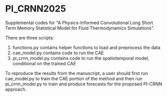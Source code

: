 # PI_CRNN2025

Supplemental codes for "A Physics-Informed Convolutional Long Short Term Memory Statistical Model for Fluid Thermodynamics Simulations".

There are three scripts:

1) functions.py contains helper functions to load and preprocess the data
2) cae_model.py contains code to run the CAE
3) pi_crnn_model.py contains code to run the spatiotemporal model, conditional on the trained CAE

To reproduce the results from the manuscript, a user should first run cae_model.py to train the CAE portion of the method and then run pi_crnn_model.py to train and produce forecasts for the proposed PI-CRNN approach.
